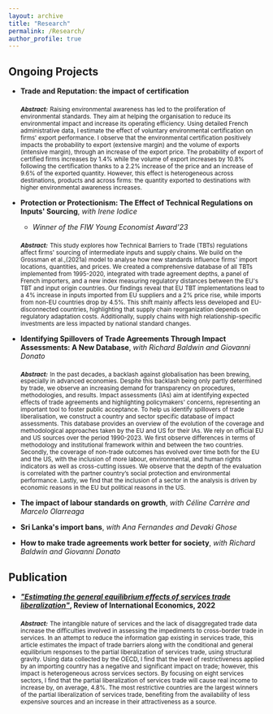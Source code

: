 ```yaml
---
layout: archive
title: "Research"
permalink: /Research/
author_profile: true
---
```


## Ongoing Projects 



- **Trade and Reputation: the impact of certification**

   <sub>***Abstract:***</sub> <sub>Raising environmental awareness has led to the proliferation of environmental standards. They aim at helping the organisation to reduce its environmental impact and increase its operating efficiency. Using detailed French administrative data, I estimate the effect of voluntary environmental certification on firms' export performance. I observe that the environmental certification positively impacts the probability to export (extensive margin) and the volume of exports (intensive margin), through an increase of the export price. The probability of export of certified firms increases by 1.4% while the volume of export increases by 10.8% following the certification thanks to a 2.2% increase of the price and an increase of 9.6% of the exported quantity. However, this effect is heterogeneous across destinations, products and across firms: the quantity exported to destinations with higher environmental awareness increases.</sub>

 - **Protection or Protectionism: The Effect of Technical Regulations on Inputs' Sourcing**, *with Irene Iodice*  
   - *Winner of the FIW Young Economist Award'23*

    <sub>***Abstract:***</sub> <sub>This study explores how Technical Barriers to Trade (TBTs) regulations affect firms' sourcing of intermediate inputs and supply chains. We build on the Grossman et al.,(2021a) model to analyse how new standards influence firms' import locations, quantities, and prices. We created a comprehensive database of all TBTs implemented from 1995-2020, integrated with trade agreement depths, a panel of French importers, and a new index measuring regulatory distances between the EU's TBT and input origin countries. Our findings reveal that EU TBT implementations lead to a 4% increase in inputs imported from EU suppliers and a 2% price rise, while imports from non-EU countries drop by 4.5%. This shift mainly affects less developed and EU-disconnected countries, highlighting that supply chain reorganization depends on regulatory adaptation costs. Additionally, supply chains with high relationship-specific investments are less impacted by national standard changes.</sub>

 - **Identifying Spillovers of Trade Agreements Through Impact Assessments: A New Database**, *with Richard Baldwin and Giovanni Donato* 

   <sub>***Abstract:***</sub> <sub>In the past decades, a backlash against globalisation has been brewing, especially in advanced economies. Despite this backlash being only partly determined by trade, we observe an increasing demand for transparency on procedures, methodologies, and results. Impact assessments (IAs) aim at identifying expected effects of trade agreements and highlighting policymakers' concerns, representing an important tool to foster public acceptance. To help us identify spillovers of trade liberalisation, we construct a country and sector specific database of impact assessments. This database provides an overview of the evolution of the coverage and methodological approaches taken by the EU and US for their IAs. We rely on official EU and US sources over the period 1990-2023. We first observe differences in terms of methodology and institutional framework within and between the two countries. Secondly, the coverage of non-trade outcomes has evolved over time both for the EU and the US, with the inclusion of more labour, environmental, and human rights indicators as well as cross-cutting issues. We observe that the depth of the evaluation is correlated with the partner country’s social protection and environmental performance. Lastly, we find that the inclusion of a sector in the analysis is driven by economic reasons in the EU but political reasons in the US.</sub>


  - **The impact of labour standards on growth**, *with Céline Carrère and Marcelo Olarreaga*

  - **Sri Lanka's import bans**, *with Ana Fernandes and Devaki Ghose*

  - **How to make trade agreements work better for society**, *with Richard Baldwin and Giovanni Donato*


## Publication


- ***["Estimating the general equilibrium effects of services trade liberalization"](https://onlinelibrary.wiley.com/doi/full/10.1111/roie.12635)*, Review of International Economics, 2022**


   <sub>***Abstract:***</sub> <sub>The intangible nature of services and the lack of disaggregated trade data increase the difficulties involved in assessing the impediments to cross-border trade in services. In an attempt to reduce the information gap existing in services trade, this article estimates the impact of trade barriers along with the conditional and general equilibrium responses to the partial liberalization of services trade, using structural gravity. Using data collected by the OECD, I find that the level of restrictiveness applied by an importing country has a negative and significant impact on trade; however, this impact is heterogeneous across services sectors. By focusing on eight services sectors, I find that the partial liberalization of services trade will cause real income to increase by, on average, 4.8%. The most restrictive countries are the largest winners of the partial liberalization of services trade, benefiting from the availability of less expensive sources and an increase in their attractiveness as a source.</sub> 









   



